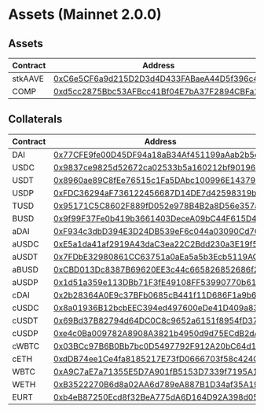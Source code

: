# Assets (Mainnet 2.0.0)
## Assets
| Contract | Address |
| --- | --- |
| stkAAVE | [0xC6e5CF6a9d215D2D3d4D433FABaeA44D5f396c43](https://etherscan.io/address/0xC6e5CF6a9d215D2D3d4D433FABaeA44D5f396c43) |
| COMP | [0xd5cc2875Bbc53AFBcc41Bf04E7bA37F2894CBFa1](https://etherscan.io/address/0xd5cc2875Bbc53AFBcc41Bf04E7bA37F2894CBFa1) |

## Collaterals
| Contract | Address |
| --- | --- |
| DAI | [0x77CFE9fe00D45DF94a18aB34Af451199aAab2b5e](https://etherscan.io/address/0x77CFE9fe00D45DF94a18aB34Af451199aAab2b5e) |
| USDC | [0x9837ce9825d52672ca02533b5a160212bf901963](https://etherscan.io/address/0x9837ce9825d52672ca02533b5a160212bf901963) |
| USDT | [0x8960ae89C8fEe76515c1Fa5DAbc100996E143798](https://etherscan.io/address/0x8960ae89C8fEe76515c1Fa5DAbc100996E143798) |
| USDP | [0xFDC36294aF736122456687D14DE7d42598319b7C](https://etherscan.io/address/0xFDC36294aF736122456687D14DE7d42598319b7C) |
| TUSD | [0x95171C5C8602F889fD052e978B4B2a8D56e357a5](https://etherscan.io/address/0x95171C5C8602F889fD052e978B4B2a8D56e357a5) |
| BUSD | [0x9f99F37Fe0b419b3661403DeceA09bC44F615D46](https://etherscan.io/address/0x9f99F37Fe0b419b3661403DeceA09bC44F615D46) |
| aDAI | [0xF934c3dbD394E3D24DB539eF6c044a03090Cd702](https://etherscan.io/address/0xF934c3dbD394E3D24DB539eF6c044a03090Cd702) |
| aUSDC | [0xE5a1da41af2919A43daC3ea22C2Bdd230a3E19f5](https://etherscan.io/address/0xE5a1da41af2919A43daC3ea22C2Bdd230a3E19f5) |
| aUSDT | [0x7FDbE32980861CC63751a0aEa5a5b3Ecb5119ACD](https://etherscan.io/address/0x7FDbE32980861CC63751a0aEa5a5b3Ecb5119ACD) |
| aBUSD | [0xCBD013Dc8387B69620EE3c44c665826852686f24](https://etherscan.io/address/0xCBD013Dc8387B69620EE3c44c665826852686f24) |
| aUSDP | [0x1d51a359e113DBb71F3fE49108FF53990770b61c](https://etherscan.io/address/0x1d51a359e113DBb71F3fE49108FF53990770b61c) |
| cDAI | [0x2b28364A0E9c37BFb0685cB441f11D686F1a9b6c](https://etherscan.io/address/0x2b28364A0E9c37BFb0685cB441f11D686F1a9b6c) |
| cUSDC | [0x8a01936B12bcbEEC394ed497600eDe41D409a83F](https://etherscan.io/address/0x8a01936B12bcbEEC394ed497600eDe41D409a83F) |
| cUSDT | [0x69Bd37B82794d64DC0C8c9652a6151f8954fD378](https://etherscan.io/address/0x69Bd37B82794d64DC0C8c9652a6151f8954fD378) |
| cUSDP | [0xe4c0Ba009782A8908A3821b4950d9d75ECdB2dA6](https://etherscan.io/address/0xe4c0Ba009782A8908A3821b4950d9d75ECdB2dA6) |
| cWBTC | [0x03BCc97B6B0Bb7bc0D5497792F912A20bC64d162](https://etherscan.io/address/0x03BCc97B6B0Bb7bc0D5497792F912A20bC64d162) |
| cETH | [0xdDB74ee1Ce4fa8185217E73fD0666703f58c424C](https://etherscan.io/address/0xdDB74ee1Ce4fa8185217E73fD0666703f58c424C) |
| WBTC | [0xA9C7aE7a71355E5D7A901fB5153D7339f7195A13](https://etherscan.io/address/0xA9C7aE7a71355E5D7A901fB5153D7339f7195A13) |
| WETH | [0xB3522270B6d8a02AA6d789eA887B1D34af35A193](https://etherscan.io/address/0xB3522270B6d8a02AA6d789eA887B1D34af35A193) |
| EURT | [0xb4eB87250Ecd8f32BeA775dA6D164D92A398d05b](https://etherscan.io/address/0xb4eB87250Ecd8f32BeA775dA6D164D92A398d05b) |
        